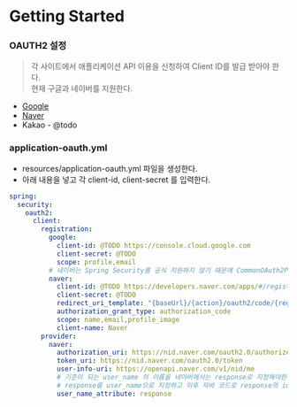 # Getting Started

### OAUTH2 설정

> 각 사이트에서 애플리케이션 API 이용을 신청하여 Client ID를 발급 받아야 한다.<br/>
> 현재 구글과 네이버를 지원한다.

- [Google](https://console.cloud.google.com)
- [Naver](https://developers.naver.com/apps/#/register?api=nvlogin)
- Kakao - @todo

### application-oauth.yml

- resources/application-oauth.yml 파일을 생성한다.
- 아래 내용을 넣고 각 client-id, client-secret 를 입력한다.

```yaml
spring:
  security:
    oauth2:
      client:
        registration:
          google:
            client-id: @TODO https://console.cloud.google.com
            client-secret: @TODO
            scope: profile,email
          # 네이버는 Spring Security를 공식 지원하지 않기 때문에 CommonOAuth2Provider 에서 해주는 값들을 수동으로 입력한다.
          naver:
            client-id: @TODO https://developers.naver.com/apps/#/register?api=nvlogin
            client-secret: @TODO
            redirect_uri_template: "{baseUrl}/{action}/oauth2/code/{registrationId}"
            authorization_grant_type: authorization_code
            scope: name,email,profile_image
            client-name: Naver
        provider:
          naver:
            authorization_uri: https://nid.naver.com/oauth2.0/authorize
            token_uri: https://nid.naver.com/oauth2.0/token
            user-info-uri: https://openapi.naver.com/v1/nid/me
            # 기준이 되는 user_name 의 이름을 네이버에서는 response로 지정해야한다. (네이버 회원 조회시 반환되는 JSON 형태 때문이다)
            # response를 user_name으로 지정하고 이후 자바 코드로 response의 id를 user_name으로 지정한다. (스프링 시큐리티에서 하위 필드를 명시할 수 없기 때문)
            user_name_attribute: response
```